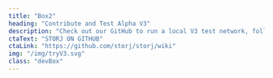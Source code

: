 ```yaml
---
title: "Box2"
heading: "Contribute and Test Alpha V3"
description: "Check out our GitHub to run a local V3 test network, follow our development progress, and contribute to the project."
ctaText: "STORJ ON GITHUB"
ctaLink: "https://github.com/storj/storj/wiki"
img: "/img/tryV3.svg"
class: "devBox"
---
```


